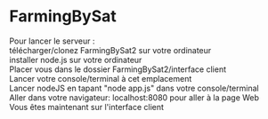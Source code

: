 # FarmingBySat

Pour lancer le serveur : <br/>
télécharger/clonez FarmingBySat2 sur votre ordinateur<br/>
installer node.js sur votre ordinateur<br/>
Placer vous dans le dossier FarmingBySat2/interface client<br/>
Lancer votre console/terminal à cet emplacement<br/>
Lancer nodeJS en tapant "node app.js" dans votre console/terminal<br/>
Aller dans votre navigateur: localhost:8080 pour aller à la page Web<br/>
Vous êtes maintenant sur l'interface client<br/>

